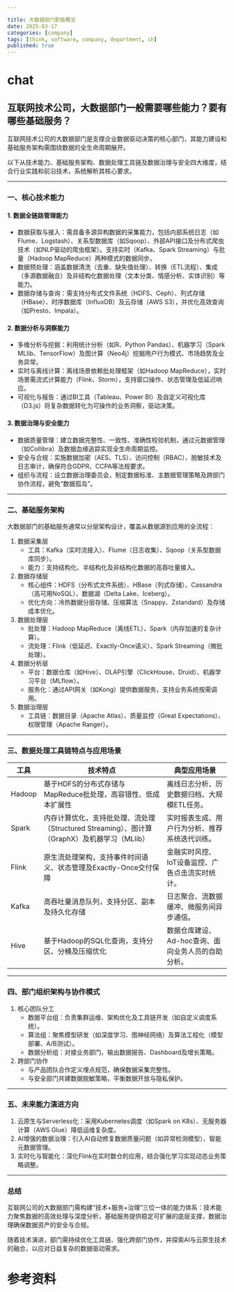 ```yaml
---

title: 大数据部门职能概览
date: 2025-03-17
categories: [company]
tags: [think, software, company, department, sh]
published: true
---
```


# chat

## 互联网技术公司，大数据部门一般需要哪些能力？要有哪些基础服务？

互联网技术公司的大数据部门是支撑企业数据驱动决策的核心部门，其能力建设和基础服务架构需围绕数据的全生命周期展开。

以下从技术能力、基础服务架构、数据处理工具链及数据治理与安全四大维度，结合行业实践和前沿技术，系统解析其核心要求。

---

### 一、核心技术能力
#### 1. 数据全链路管理能力
- 数据获取与接入：需具备多源异构数据的采集能力，包括内部系统日志（如Flume、Logstash）、关系型数据库（如Sqoop）、外部API接口及分布式爬虫技术（如NLP驱动的爬虫框架）。支持实时（Kafka、Spark Streaming）与批量（Hadoop MapReduce）两种模式的数据同步。
- 数据预处理：涵盖数据清洗（去重、缺失值处理）、转换（ETL流程）、集成（多源数据融合）及非结构化数据处理（文本分类、情感分析、实体识别）等能力。
- 数据存储与查询：需支持分布式文件系统（HDFS、Ceph）、列式存储（HBase）、时序数据库（InfluxDB）及云存储（AWS S3），并优化高效查询（如Presto、Impala）。

#### 2. 数据分析与洞察能力
- 多维分析与挖掘：利用统计分析（如R、Python Pandas）、机器学习（Spark MLlib、TensorFlow）及图计算（Neo4j）挖掘用户行为模式、市场趋势及业务异常。
- 实时与离线计算：离线场景依赖批处理框架（如Hadoop MapReduce），实时场景需流式计算能力（Flink、Storm），支持窗口操作、状态管理及低延迟响应。
- 可视化与报告：通过BI工具（Tableau、Power BI）及自定义可视化库（D3.js）将复杂数据转化为可操作的业务洞察，驱动决策。

#### 3. 数据治理与安全能力
- 数据质量管理：建立数据完整性、一致性、准确性校验机制，通过元数据管理（如Collibra）及数据血缘追踪实现全生命周期监控。
- 安全与合规：实施数据加密（AES、TLS）、访问控制（RBAC）、脱敏技术及日志审计，确保符合GDPR、CCPA等法规要求。
- 组织与流程：设立数据治理委员会，制定数据标准、主数据管理策略及跨部门协作流程，避免“数据孤岛”。

---

### 二、基础服务架构
大数据部门的基础服务通常以分层架构设计，覆盖从数据源到应用的全流程：
1. 数据采集层  
   - 工具：Kafka（实时流接入）、Flume（日志收集）、Sqoop（关系型数据库同步）。
   - 能力：支持结构化、半结构化及非结构化数据的高吞吐量接入。
2. 数据存储层  
   - 核心组件：HDFS（分布式文件系统）、HBase（列式存储）、Cassandra（高可用NoSQL）、数据湖（Delta Lake、Iceberg）。
   - 优化方向：冷热数据分层存储、压缩算法（Snappy、Zstandard）及存储成本优化。
3. 数据处理层  
   - 批处理：Hadoop MapReduce（离线ETL）、Spark（内存加速的复杂计算）。
   - 流处理：Flink（低延迟、Exactly-Once语义）、Spark Streaming（微批处理）。
4. 数据分析层  
   - 平台：数据仓库（如Hive）、OLAP引擎（ClickHouse、Druid）、机器学习平台（MLflow）。
   - 服务化：通过API网关（如Kong）提供数据服务，支持业务系统按需调用。
5. 数据治理层  
   - 工具链：数据目录（Apache Atlas）、质量监控（Great Expectations）、权限管理（Apache Ranger）。

---

### 三、数据处理工具链特点与应用场景

| 工具       | 技术特点                                                                 | 典型应用场景                                                                 |
|----------------|----------------------------------------------------------------------------|--------------------------------------------------------------------------------|
| Hadoop     | 基于HDFS的分布式存储与MapReduce批处理，高容错性、低成本扩展性                         | 离线日志分析、历史数据归档、大规模ETL任务。|
| Spark      | 内存计算优化，支持批处理、流处理（Structured Streaming）、图计算（GraphX）及机器学习（MLlib） | 实时报表生成、用户行为分析、推荐系统迭代训练。|
| Flink      | 原生流处理架构，支持事件时间语义、状态管理及Exactly-Once交付保障                          | 金融实时风控、IoT设备监控、广告点击流实时统计。|
| Kafka      | 高吞吐量消息队列，支持分区、副本及持久化存储                                           | 日志聚合、流数据缓冲、微服务间异步通信。|
| Hive       | 基于Hadoop的SQL化查询，支持分区、分桶及压缩优化                                         | 数据仓库建设、Ad-hoc查询、面向业务人员的自助分析。|


---

### 四、部门组织架构与协作模式
1. 核心团队分工  
   - 数据平台组：负责集群运维、架构优化及工具链开发（如自定义调度系统）。
   - 算法组：聚焦模型研发（如深度学习、图神经网络）及算法工程化（模型部署、A/B测试）。
   - 数据分析组：对接业务部门，输出数据报告、Dashboard及增长策略。
2. 跨部门协作  
   - 与产品团队合作定义埋点规范，确保数据采集完整性。
   - 与安全部门共建数据脱敏策略，平衡数据开放与隐私保护。

---

### 五、未来能力演进方向
1. 云原生与Serverless化：采用Kubernetes调度（如Spark on K8s）、无服务器计算（AWS Glue）降低运维复杂度。
2. AI增强的数据治理：引入AI自动修复数据质量问题（如异常检测模型）、智能元数据管理。
3. 实时化与智能化：深化Flink在实时数仓的应用，结合强化学习实现动态业务策略调整。

---

### 总结

互联网公司的大数据部门需构建“技术+服务+治理”三位一体的能力体系：技术能力聚焦数据的高效处理与深度分析，基础服务提供稳定可扩展的底层支撑，数据治理确保数据资产的安全与合规。

随着技术演进，部门需持续优化工具链、强化跨部门协作，并探索AI与云原生技术的融合，以应对日益复杂的数据驱动需求。



# 参考资料


